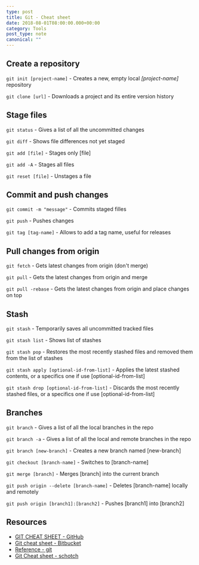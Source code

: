 ```yaml
---
type: post
title: Git - Cheat sheet
date: 2018-08-01T08:00:00.000+00:00
category: Tools
post_type: note
canonical: ""
---
```


## Create a repository

`git init [project-name]` - Creates a new, empty local _[project-name]_ repository

`git clone [url]` - Downloads a project and its entire version history

## Stage files

`git status` - Gives a list of all the uncommitted changes

`git diff` - Shows file differences not yet staged

`git add [file]` - Stages only [file]

`git add -A` - Stages all files

`git reset [file]` - Unstages a file

## Commit and push changes

`git commit -m "message"` - Commits staged filles

`git push` - Pushes changes

`git tag [tag-name]` - Allows to add a tag name, useful for releases

## Pull changes from origin

`git fetch` - Gets latest changes from origin (don't merge)

`git pull` - Gets the latest changes from origin and merge

`git pull -rebase` - Gets the latest changes from origin and place changes on top

## Stash

`git stash` - Temporarily saves all uncommitted tracked files

`git stash list` - Shows list of stashes

`git stash pop` - Restores the most recently stashed files and removed them from the list of stashes

`git stash apply [optional-id-from-list]` - Applies the latest stashed contents, or a specifics one if use [optional-id-from-list]

`git stash drop [optional-id-from-list]` - Discards the most recently stashed files, or a specifics one if use [optional-id-from-list]

## Branches

`git branch` - Gives a list of all the local branches in the repo

`git branch -a` - Gives a list of all the local and remote branches in the repo

`git branch [new-branch]` - Creates a new branch named [new-branch]

`git checkout [branch-name]` - Switches to [branch-name]

`git merge [branch]` - Merges [branch] into the current branch

`git push origin --delete [branch-name]` - Deletes [branch-name] locally and remotely

`git push origin [branch1]:[branch2]` - Pushes [branch1] into [branch2]

## Resources

- [GIT CHEAT SHEET - GitHub](https://services.github.com/on-demand/downloads/github-git-cheat-sheet.pdf)
- [Git cheat sheet - Bitbucket](https://www.atlassian.com/git/tutorials/atlassian-git-cheatsheet)
- [Reference - git](https://git-scm.com/docs)
- [Git Cheat sheet - schotch](https://scotch.io/bar-talk/git-cheat-sheet)
